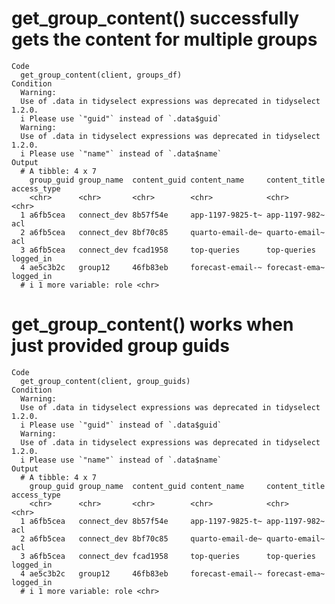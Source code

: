 # get_group_content() successfully gets the content for multiple groups

    Code
      get_group_content(client, groups_df)
    Condition
      Warning:
      Use of .data in tidyselect expressions was deprecated in tidyselect 1.2.0.
      i Please use `"guid"` instead of `.data$guid`
      Warning:
      Use of .data in tidyselect expressions was deprecated in tidyselect 1.2.0.
      i Please use `"name"` instead of `.data$name`
    Output
      # A tibble: 4 x 7
        group_guid group_name  content_guid content_name     content_title access_type
        <chr>      <chr>       <chr>        <chr>            <chr>         <chr>      
      1 a6fb5cea   connect_dev 8b57f54e     app-1197-9825-t~ app-1197-982~ acl        
      2 a6fb5cea   connect_dev 8bf70c85     quarto-email-de~ quarto-email~ acl        
      3 a6fb5cea   connect_dev fcad1958     top-queries      top-queries   logged_in  
      4 ae5c3b2c   group12     46fb83eb     forecast-email-~ forecast-ema~ logged_in  
      # i 1 more variable: role <chr>

# get_group_content() works when just provided group guids

    Code
      get_group_content(client, group_guids)
    Condition
      Warning:
      Use of .data in tidyselect expressions was deprecated in tidyselect 1.2.0.
      i Please use `"guid"` instead of `.data$guid`
      Warning:
      Use of .data in tidyselect expressions was deprecated in tidyselect 1.2.0.
      i Please use `"name"` instead of `.data$name`
    Output
      # A tibble: 4 x 7
        group_guid group_name  content_guid content_name     content_title access_type
        <chr>      <chr>       <chr>        <chr>            <chr>         <chr>      
      1 a6fb5cea   connect_dev 8b57f54e     app-1197-9825-t~ app-1197-982~ acl        
      2 a6fb5cea   connect_dev 8bf70c85     quarto-email-de~ quarto-email~ acl        
      3 a6fb5cea   connect_dev fcad1958     top-queries      top-queries   logged_in  
      4 ae5c3b2c   group12     46fb83eb     forecast-email-~ forecast-ema~ logged_in  
      # i 1 more variable: role <chr>


